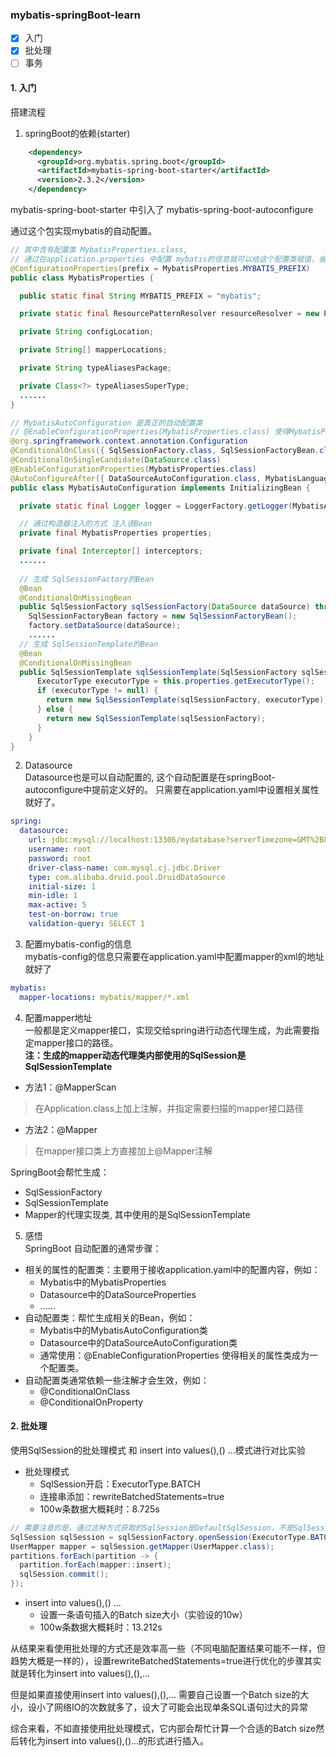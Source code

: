 ### mybatis-springBoot-learn
- [x] 入门
- [x] 批处理
- [ ] 事务
#### 1. 入门
搭建流程
1. springBoot的依赖(starter)
```xml
    <dependency>
      <groupId>org.mybatis.spring.boot</groupId>
      <artifactId>mybatis-spring-boot-starter</artifactId>
      <version>2.3.2</version>
    </dependency>
```
mybatis-spring-boot-starter 中引入了 mybatis-spring-boot-autoconfigure

通过这个包实现mybatis的自动配置。
```java
// 其中含有配置类 MybatisProperties.class, 
// 通过在application.properties 中配置 mybatis的信息就可以给这个配置类赋值，省去了mybatis-config.xml文件
@ConfigurationProperties(prefix = MybatisProperties.MYBATIS_PREFIX)
public class MybatisProperties {

  public static final String MYBATIS_PREFIX = "mybatis";

  private static final ResourcePatternResolver resourceResolver = new PathMatchingResourcePatternResolver();

  private String configLocation;

  private String[] mapperLocations;

  private String typeAliasesPackage;

  private Class<?> typeAliasesSuperType;
  ......
}
```
```java
// MybatisAutoConfiguration 是真正的自动配置类
// @EnableConfigurationProperties(MybatisProperties.class) 使得MybatisProperties成为一个配置类
@org.springframework.context.annotation.Configuration
@ConditionalOnClass({ SqlSessionFactory.class, SqlSessionFactoryBean.class })
@ConditionalOnSingleCandidate(DataSource.class)
@EnableConfigurationProperties(MybatisProperties.class)
@AutoConfigureAfter({ DataSourceAutoConfiguration.class, MybatisLanguageDriverAutoConfiguration.class })
public class MybatisAutoConfiguration implements InitializingBean {

  private static final Logger logger = LoggerFactory.getLogger(MybatisAutoConfiguration.class);

  // 通过构造器注入的方式 注入该Bean
  private final MybatisProperties properties;

  private final Interceptor[] interceptors;
  ......
  
  // 生成 SqlSessionFactory的Bean
  @Bean
  @ConditionalOnMissingBean
  public SqlSessionFactory sqlSessionFactory(DataSource dataSource) throws Exception {
    SqlSessionFactoryBean factory = new SqlSessionFactoryBean();
    factory.setDataSource(dataSource);
    ......
  // 生成 SqlSessionTemplate的Bean
  @Bean
  @ConditionalOnMissingBean 
  public SqlSessionTemplate sqlSessionTemplate(SqlSessionFactory sqlSessionFactory){
      ExecutorType executorType = this.properties.getExecutorType();
      if (executorType != null) {
        return new SqlSessionTemplate(sqlSessionFactory, executorType);
      } else {
        return new SqlSessionTemplate(sqlSessionFactory);
      }
    }
}
```
2. Datasource\
Datasource也是可以自动配置的, 这个自动配置是在springBoot-autoconfigure中提前定义好的。
只需要在application.yaml中设置相关属性就好了。
```yaml
spring:
  datasource:
    url: jdbc:mysql://localhost:13306/mydatabase?serverTimezone=GMT%2B8&useSSL=false&rewriteBatchedStatements=true
    username: root
    password: root
    driver-class-name: com.mysql.cj.jdbc.Driver
    type: com.alibaba.druid.pool.DruidDataSource
    initial-size: 1
    min-idle: 1
    max-active: 5
    test-on-borrow: true
    validation-query: SELECT 1
```
3. 配置mybatis-config的信息\
mybatis-config的信息只需要在application.yaml中配置mapper的xml的地址就好了
```yaml
mybatis:
  mapper-locations: mybatis/mapper/*.xml
```
4. 配置mapper地址\
一般都是定义mapper接口，实现交给spring进行动态代理生成，为此需要指定mapper接口的路径。\
**注：生成的mapper动态代理类内部使用的SqlSession是SqlSessionTemplate**
* 方法1：@MapperScan
> 在Application.class上加上注解，并指定需要扫描的mapper接口路径
* 方法2：@Mapper
> 在mapper接口类上方直接加上@Mapper注解

SpringBoot会帮忙生成：
* SqlSessionFactory
* SqlSessionTemplate
* Mapper的代理实现类, 其中使用的是SqlSessionTemplate

5. 感悟\
SpringBoot 自动配置的通常步骤：
* 相关的属性的配置类：主要用于接收application.yaml中的配置内容，例如：
  * Mybatis中的MybatisProperties
  * Datasource中的DataSourceProperties
  * ......
* 自动配置类：帮忙生成相关的Bean，例如：
  * Mybatis中的MybatisAutoConfiguration类
  * Datasource中的DataSourceAutoConfiguration类
  * 通常使用：@EnableConfigurationProperties 使得相关的属性类成为一个配置类。
* 自动配置类通常依赖一些注解才会生效，例如：
  * @ConditionalOnClass
  * @ConditionalOnProperty

#### 2. 批处理
使用SqlSession的批处理模式 和 insert into values(),() ...模式进行对比实验
* 批处理模式
  * SqlSession开启：ExecutorType.BATCH
  * 连接串添加：rewriteBatchedStatements=true
  * 100w条数据大概耗时：8.725s
```java
// 需要注意的是，通过这种方式获取的SqlSession是DefaultSqlSession，不是SqlSessionTemplate
SqlSession sqlSession = sqlSessionFactory.openSession(ExecutorType.BATCH, false));
UserMapper mapper = sqlSession.getMapper(UserMapper.class);
partitions.forEach(partition -> {
  partition.forEach(mapper::insert);
  sqlSession.commit();
});
```
* insert into values(),() ...
  * 设置一条语句插入的Batch size大小（实验设的10w）
  * 100w条数据大概耗时：13.212s

从结果来看使用批处理的方式还是效率高一些（不同电脑配置结果可能不一样，但趋势大概是一样的），设置rewriteBatchedStatements=true进行优化的步骤其实就是转化为insert into values(),(),...

但是如果直接使用insert into values(),(),... 需要自己设置一个Batch size的大小，设小了网络IO的次数就多了，设大了可能会出现单条SQL语句过大的异常

综合来看，不如直接使用批处理模式，它内部会帮忙计算一个合适的Batch size然后转化为insert into values(),()...的形式进行插入。